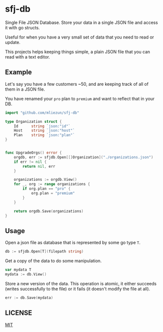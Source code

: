 # sfj-db

Single File JSON Database. Store your data in a single JSON file and access it with go structs.

Useful for when you have a very small set of data that you need to read or update.

This projects helps keeping things simple, a plain JSON file that you can read with a text editor.

## Example

Let's say you have a few customers ~50, and are keeping track of all of them in a JSON file.

You have renamed your `pro` plan to `premium` and want to reflect that in your DB.

```go
import "github.com/mliezun/sfj-db"

type Organization struct {
    Id      string `json:"id"`
	Host    string `json:"host"`
	Plan    string `json:"plan"`
}


func UpgradeOrgs() error {
    orgdb, err := sfjdb.Open[[]Organization]("./organizations.json")
    if err != nil {
        return nil, err
    }

    organizations := orgdb.View()
    for _, org := range organizations {
        if org.plan == "pro" {
            org.plan = "premium"
        }
    }

    return orgdb.Save(organizations)
}
```

## Usage

Open a json file as database that is represented by some go type `T`.

```go
db := sfjdb.Open[T](filepath string)
```

Get a copy of the data to do some manipulation.

```go
var mydata T
mydata := db.View()
```

Store a new version of the data. This operation is atomic, it either succeeds (writes successfully to the file) or it fails (it doesn't modify the file at all).

```go
err := db.Save(mydata)
```

## LICENSE

[MIT](/LICENSE)
